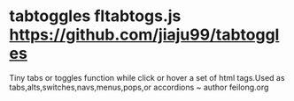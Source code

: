 # tabtoggles fltabtogs.js https://github.com/jiaju99/tabtoggles
Tiny tabs or toggles function while click or hover a set of html tags.Used as tabs,alts,switches,navs,menus,pops,or accordions ~ author feilong.org
